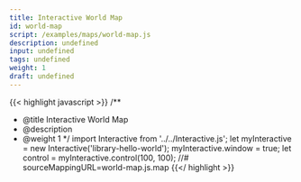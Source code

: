 ```yaml
---
title: Interactive World Map
id: world-map
script: /examples/maps/world-map.js
description: undefined
input: undefined
tags: undefined
weight: 1
draft: undefined
---
```


{{< highlight javascript >}}
/**
* @title Interactive World Map
* @description
* @weight 1
*/
import Interactive from '../../Interactive.js';
let myInteractive = new Interactive('library-hello-world');
myInteractive.window = true;
let control = myInteractive.control(100, 100);
//# sourceMappingURL=world-map.js.map
{{</ highlight >}}

